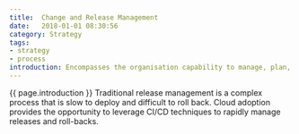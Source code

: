 ```yaml
---
title:  Change and Release Management
date:   2018-01-01 08:30:56
category: Strategy
tags:
- strategy
- process
introduction: Encompasses the organisation capability to manage, plan, and schedule changes to the IT environment.
---
```


{{ page.introduction }}
Traditional release management is a complex process that is slow to deploy and
difficult to roll back. Cloud adoption provides the opportunity to leverage CI/CD
techniques to rapidly manage releases and roll-backs.